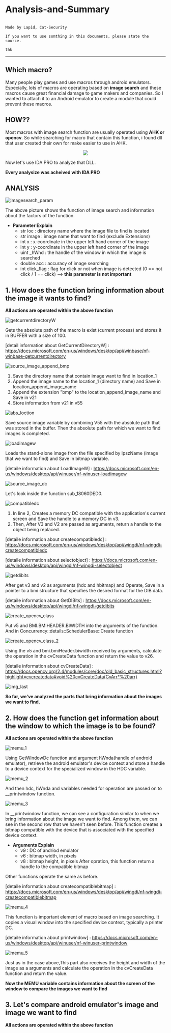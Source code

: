 # Analysis-and-Summary

<pre><code>
Made by Lapid, Cat-Security

If you want to use somthing in this documents, please state the source.

thk
</code></pre>
* * *

Which macro?
--------------------
Many people play games and use macros through android emulators.
Especially, lots of macros are operating based on **image search** and these macros cause great financial damage to game makers and companies.
So I wanted to attach it to an Android emulator to create a module that could prevent these macros.


HOW??
-------------------
Most macros with image search function are usually operated using **AHK or opencv**.
So while searching for macro that contain this function, i found dll that user created their own for make easier to use in AHK.

<center><img src = "https://user-images.githubusercontent.com/41680753/55665052-85283980-5873-11e9-9f32-5cf163f7636d.png"></center>

Now let's use IDA PRO to analyze that DLL.

**Every analysize was acheived with IDA PRO**

ANALYSIS
--------------------

![imagesearch_param](https://user-images.githubusercontent.com/41680753/55665309-084b8e80-5878-11e9-83a5-cd6a5c32cde0.PNG)

The above picture shows the function of image search and information about the factors of the function.

* **Parameter Explain**
  - str loc : directory name where the image file to find is located
  - str image : image name that want to find (exclude Extensions)
  - int x : x-coordinate in the upper left hand corner of the image
  - int y : y-coordinate in the upper left hand corner of the image
  - uint _hWnd : the handle of the window in which the image is searched
  - double acc : accuracy of image searching
  - int click_flag : flag for click or not when image is detected (0 == not click / 1 == click) 
  --> __this parameter is not important__
  
**1. How does the function bring information about the image it wants to find?**
------------------------------------------------------------------------------
**All actions are operated within the above function**

  ![getcurrentdirectoryW](https://user-images.githubusercontent.com/41680753/55665601-a2620580-587d-11e9-9456-3bdc6e109101.PNG)
  
  Gets the absolute path of the macro is exist (current process) and stores it in BUFFER with a size of 100.
  
  [detail information about GetCurrentDirectoryW] : https://docs.microsoft.com/en-us/windows/desktop/api/winbase/nf-winbase-getcurrentdirectory
  
  ![source_image_append_bmp](https://user-images.githubusercontent.com/41680753/55667034-21613900-5892-11e9-94b0-d1a74af7c5f6.PNG)
  
  1. Save the directory name that contain image want to find in location_1
  2. Append the image name to the location_1 (directory name) and Save in location_append_image_name
  3. Append the extension "bmp" to the location_append_image_name and Save in v21
  4. Store information from v21 in v55
  
  ![abs_loction](https://user-images.githubusercontent.com/41680753/55665888-8ceeda80-5881-11e9-9ef7-8defd070b6f3.PNG)
  
  Save source image variable by combining V55 with the absolute path that was stored in the buffer.
  Then the absolute path for which we want to find images is completed.
  
  ![loadimagew](https://user-images.githubusercontent.com/41680753/55665969-eacff200-5882-11e9-8a6c-4d1e2d34758f.PNG)

  Loads the stand-alone image from the file specified by lpszName (image that we want to find) and Save in bitmap variable.
  
  [detaile information about LoadImageW] : https://docs.microsoft.com/en-us/windows/desktop/api/winuser/nf-winuser-loadimagew
  
  ![source_image_dc](https://user-images.githubusercontent.com/41680753/55666234-8b73e100-5886-11e9-9ff4-600ae603743a.PNG)
  
  Let's look inside the function sub_18060DED0.
  
  ![compatibledc](https://user-images.githubusercontent.com/41680753/55666309-07baf400-5888-11e9-9f37-abc290a5babf.PNG)
  
  1. In line 2, Creates a memory DC compatible with the application's current screen and Save the handle to a memory DC in v3.
  2. Then, After V3 and V2 are passed as arguments, return a handle to the object being replaced.
  
  [detaile information about createcompatibledc] : https://docs.microsoft.com/en-us/windows/desktop/api/wingdi/nf-wingdi-createcompatibledc
  
  [detaile information about selectobject] : https://docs.microsoft.com/en-us/windows/desktop/api/wingdi/nf-wingdi-selectobject

  ![getdibits](https://user-images.githubusercontent.com/41680753/55666467-4a7dcb80-588a-11e9-87b9-26d28a59d5e7.PNG)
  
  After get v3 and v2 as arguments (hdc and hbitmap) and Operate, Save in a pointer to a bmi structure that specifies the desired format for the DIB data.
  
  [detaile information about GetDIBits] : https://docs.microsoft.com/en-us/windows/desktop/api/wingdi/nf-wingdi-getdibits
  
  ![create_opencv_class](https://user-images.githubusercontent.com/41680753/55666556-af85f100-588b-11e9-9778-5894436bf889.png)
  
  Put v5 and BMI.BMIHEADER.BIWIDTH into the arguments of the function.
  And in Concurrency::details::SchedulerBase::Create function 
  
  ![create_opencv_class_2](https://user-images.githubusercontent.com/41680753/55666574-f83daa00-588b-11e9-940e-b0d6c3d58a78.png)
  
  Using the v5 and bmi.bmiHeader.biwidth received by arguments, calculate the operation in the cvCreateData function and return the value to v26.
  
  [detaile information about cvCreateData] : https://docs.opencv.org/2.4/modules/core/doc/old_basic_structures.html?highlight=cvcreatedata#void%20cvCreateData(CvArr*%20arr)
  
  ![img_last](https://user-images.githubusercontent.com/41680753/55668193-44471980-58a1-11e9-9db8-afaf9d299454.PNG)
  
  **So far, we've analyzed the parts that bring information about the images we want to find.**
  
**2. How does the function get information about the window to which the image is to be found?**
------------------------------------------------------------------------------
**All actions are operated within the above function**

![memu_1](https://user-images.githubusercontent.com/41680753/55667537-70aa6800-5898-11e9-92f6-c45834877fbc.PNG)

Using GetWindowDc function and argument hWnda(handle of android emulator), retrieve the android emulator's device context and store a handle to a device context for the specialized window in the HDC variable.

![memu_2](https://user-images.githubusercontent.com/41680753/55667538-71db9500-5898-11e9-8192-d180ba002f2f.PNG)

And then hdc, hWnda and variables needed for operation are passed on to __printwindow function. 

![memu_3](https://user-images.githubusercontent.com/41680753/55667541-73a55880-5898-11e9-9b64-ad89908e9a83.PNG)

In __printwindow function, we can see a configuration similar to when we bring information about the image we want to find.
Among them, we can see in the second row that we haven't seen before.
This function creates a bitmap compatible with the device that is associated with the specified device context.
* **Arguments Explain**
  - v9 : DC of andriod emulator
  - v6 : bitmap width, in pixels
  - v8 : bitmap height, in pixels
After opration, this function return a handle to the compatible bitmap

Other functions operate the same as before.

[detaile information about createcompatiblebitmap] : https://docs.microsoft.com/en-us/windows/desktop/api/wingdi/nf-wingdi-createcompatiblebitmap

![memu_4](https://user-images.githubusercontent.com/41680753/55667809-3a6ee780-589c-11e9-99c6-4a7a6f5fbfc9.PNG)

This function is important element of macro based on image searching.
It copies a visual window into the specified device context, typically a printer DC.

[detaile information about printwindow] : https://docs.microsoft.com/en-us/windows/desktop/api/winuser/nf-winuser-printwindow

![memu_5](https://user-images.githubusercontent.com/41680753/55668194-45784680-58a1-11e9-8ddb-e7fa8575f943.PNG)

Just as in the case above,This part also receives the height and width of the image as a arguments and calculate the operation in the cvCreateData function and return the value.

**Now the MEMU variable contains information about the screen of the window to compare the images we want to find**

**3. Let's compare android emulator's image and image we want to find**
------------------------------------------------------------------------------
**All actions are operated within the above function**


